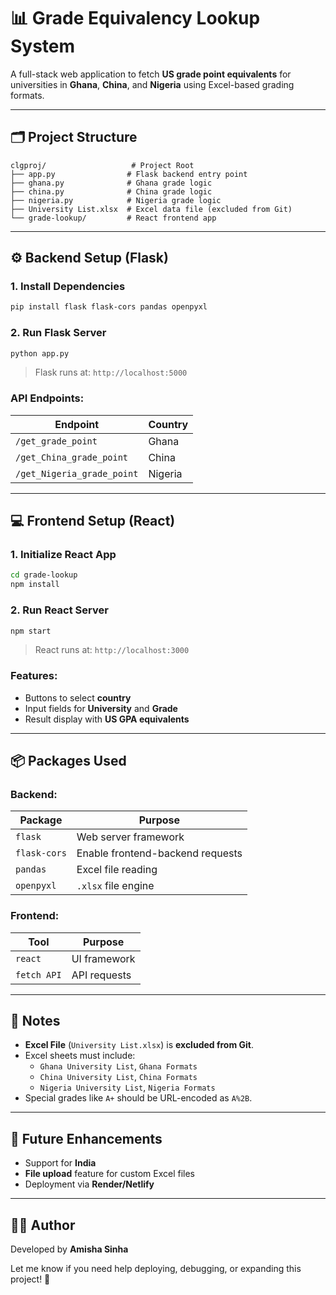 # 📊 Grade Equivalency Lookup System

A full-stack web application to fetch **US grade point equivalents** for universities in **Ghana**, **China**, and **Nigeria** using Excel-based grading formats.

---

## 🗂️ Project Structure
```
clgproj/                   # Project Root
├── app.py                # Flask backend entry point
├── ghana.py              # Ghana grade logic
├── china.py              # China grade logic
├── nigeria.py            # Nigeria grade logic
├── University List.xlsx  # Excel data file (excluded from Git)
└── grade-lookup/         # React frontend app
```

---

## ⚙️ Backend Setup (Flask)

### 1. Install Dependencies
```bash
pip install flask flask-cors pandas openpyxl
```

### 2. Run Flask Server
```bash
python app.py
```
> Flask runs at: `http://localhost:5000`

### API Endpoints:
| Endpoint                                | Country  |
|----------------------------------------|----------|
| `/get_grade_point`                     | Ghana    |
| `/get_China_grade_point`               | China    |
| `/get_Nigeria_grade_point`             | Nigeria  |

---

## 💻 Frontend Setup (React)

### 1. Initialize React App
```bash
cd grade-lookup
npm install
```

### 2. Run React Server
```bash
npm start
```
> React runs at: `http://localhost:3000`

### Features:
- Buttons to select **country**
- Input fields for **University** and **Grade**
- Result display with **US GPA equivalents**

---

## 📦 Packages Used

### Backend:
| Package      | Purpose                          |
|--------------|----------------------------------|
| `flask`      | Web server framework             |
| `flask-cors` | Enable frontend-backend requests |
| `pandas`     | Excel file reading               |
| `openpyxl`   | `.xlsx` file engine              |

### Frontend:
| Tool         | Purpose                          |
|--------------|----------------------------------|
| `react`      | UI framework                     |
| `fetch API`  | API requests                     |

---

## 🧾 Notes
- **Excel File** (`University List.xlsx`) is **excluded from Git**.
- Excel sheets must include:
  - `Ghana University List`, `Ghana Formats`
  - `China University List`, `China Formats`
  - `Nigeria University List`, `Nigeria Formats`
- Special grades like `A+` should be URL-encoded as `A%2B`.

---

## 🚀 Future Enhancements
- Support for **India**
- **File upload** feature for custom Excel files
- Deployment via **Render/Netlify**

---

## 👩‍💻 Author
Developed by **Amisha Sinha**

Let me know if you need help deploying, debugging, or expanding this project! 🚀

